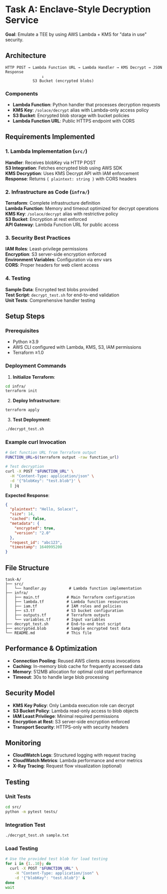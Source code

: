 # Task A: Enclave-Style Decryption Service

**Goal**: Emulate a TEE by using AWS Lambda + KMS for "data in use" security.

## Architecture

```text
HTTP POST → Lambda Function URL → Lambda Handler → KMS Decrypt → JSON Response
                ↓
            S3 Bucket (encrypted blobs)
```

### Components
- **Lambda Function**: Python handler that processes decryption requests
- **KMS Key**: `/solace/decrypt` alias with Lambda-only access policy  
- **S3 Bucket**: Encrypted blob storage with bucket policies
- **Lambda Function URL**: Public HTTPS endpoint with CORS

## Requirements Implemented

### 1. Lambda Implementation (`src/`)
**Handler**: Receives blobKey via HTTP POST  
**S3 Integration**: Fetches encrypted blob using AWS SDK  
**KMS Decryption**: Uses KMS Decrypt API with IAM enforcement  
**Response**: Returns `{ plaintext: string }` with CORS headers  

### 2. Infrastructure as Code (`infra/`)
**Terraform**: Complete infrastructure definition  
**Lambda Function**: Memory and timeout optimized for decrypt operations  
**KMS Key**: `/solace/decrypt` alias with restrictive policy  
**S3 Bucket**: Encryption at rest enforced  
**API Gateway**: Lambda Function URL for public access  

### 3. Security Best Practices
**IAM Roles**: Least-privilege permissions  
**Encryption**: S3 server-side encryption enforced  
**Environment Variables**: Configuration via env vars  
**CORS**: Proper headers for web client access  

### 4. Testing
**Sample Data**: Encrypted test blobs provided  
**Test Script**: `decrypt_test.sh` for end-to-end validation  
**Unit Tests**: Comprehensive handler testing  

## Setup Steps

### Prerequisites
- Python ≥3.9
- AWS CLI configured with Lambda, KMS, S3, IAM permissions
- Terraform ≥1.0

### Deployment Commands

1. **Initialize Terraform**:
```bash
cd infra/
terraform init
```

2. **Deploy Infrastructure**:
```bash
terraform apply
```

3. **Test Deployment**:
```bash
./decrypt_test.sh
```

### Example curl Invocation

```bash
# Get function URL from Terraform output
FUNCTION_URL=$(terraform output -raw function_url)

# Test decryption
curl -X POST "$FUNCTION_URL" \
  -H "Content-Type: application/json" \
  -d '{"blobKey": "test.blob"}' \
  | jq
```

**Expected Response**:
```json
{
  "plaintext": "Hello, Solace!",
  "size": 14,
  "cached": false,
  "metadata": {
    "encrypted": true,
    "version": "2.0"
  },
  "request_id": "abc123",
  "timestamp": 1640995200
}
```

## File Structure

```
task-A/
├── src/
│   └── handler.py          # Lambda function implementation
├── infra/
│   ├── main.tf            # Main Terraform configuration
│   ├── lambda.tf          # Lambda function resources
│   ├── iam.tf             # IAM roles and policies
│   ├── s3.tf              # S3 bucket configuration
│   ├── outputs.tf         # Terraform outputs
│   └── variables.tf       # Input variables
├── decrypt_test.sh        # End-to-end test script
├── encrypted.blob         # Sample encrypted test data
└── README.md              # This file
```

## Performance & Optimization

- **Connection Pooling**: Reused AWS clients across invocations
- **Caching**: In-memory blob cache for frequently accessed data
- **Memory**: 512MB allocation for optimal cold start performance  
- **Timeout**: 30s to handle large blob processing

## Security Model

- **KMS Key Policy**: Only Lambda execution role can decrypt
- **S3 Bucket Policy**: Lambda read-only access to blob objects
- **IAM Least Privilege**: Minimal required permissions
- **Encryption at Rest**: S3 server-side encryption enforced
- **Transport Security**: HTTPS-only with security headers

## Monitoring

- **CloudWatch Logs**: Structured logging with request tracing
- **CloudWatch Metrics**: Lambda performance and error metrics
- **X-Ray Tracing**: Request flow visualization (optional)

## Testing

### Unit Tests
```bash
cd src/
python -m pytest tests/
```

### Integration Test
```bash
./decrypt_test.sh sample.txt
```

### Load Testing
```bash
# Use the provided test blob for load testing
for i in {1..10}; do
  curl -X POST "$FUNCTION_URL" \
    -H "Content-Type: application/json" \
    -d '{"blobKey": "test.blob"}' &
done
wait
```
